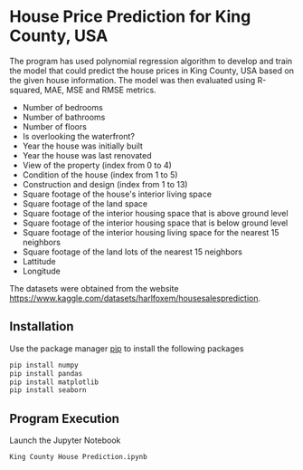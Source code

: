 # House Price Prediction for King County, USA

The program has used polynomial regression algorithm to develop and train the model that could predict the house prices in King County, USA based on the given house information. The model was then evaluated using R-squared, MAE, MSE and RMSE metrics.

- Number of bedrooms
- Number of bathrooms
- Number of floors
- Is overlooking the waterfront?
- Year the house was initially built
- Year the house was last renovated
- View of the property (index from 0 to 4)
- Condition of the house (index from 1 to 5)
- Construction and design (index from 1 to 13)
- Square footage of the house's interior living space
- Square footage of the land space
- Square footage of the interior housing space that is above ground level
- Square footage of the interior housing space that is below ground level
- Square footage of the interior housing living space for the nearest 15 neighbors
- Square footage of the land lots of the nearest 15 neighbors
- Lattitude
- Longitude

The datasets were obtained from the website https://www.kaggle.com/datasets/harlfoxem/housesalesprediction.

## Installation

Use the package manager [pip](https://pip.pypa.io/en/stable/) to install the following packages
```bash
pip install numpy
pip install pandas
pip install matplotlib
pip install seaborn
```

## Program Execution
Launch the Jupyter Notebook
```bash
King County House Prediction.ipynb
```
